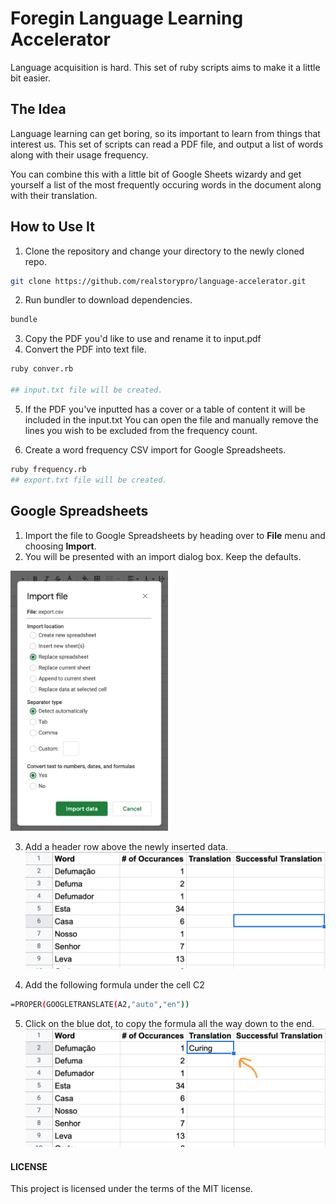 # Foregin Language Learning Accelerator
Language acquisition is hard. This set of ruby scripts aims to make it a little bit easier.

## The Idea
Language learning can get boring, so its important to learn from things that interest us.
This set of scripts can read a PDF file, and output a list of words along with their usage frequency.

You can combine this with a little bit of Google Sheets wizardy and get yourself a list of the most frequently occuring
words in the document along with their translation.

## How to Use It

1. Clone the repository and change your directory to the newly cloned repo.

```bash
git clone https://github.com/realstorypro/language-accelerator.git
```

2. Run bundler to download dependencies.
```bash
bundle
```

3. Copy the PDF you'd like to use and rename it to input.pdf
4. Convert the PDF into text file.
```bash
ruby conver.rb

## input.txt file will be created.
```

5. If the PDF you've inputted has a cover or a table of content it will be included in the input.txt
You can open the file and manually remove the lines you wish to be excluded from the frequency count.
   
6. Create a word frequency CSV import for Google Spreadsheets.
```bash
ruby frequency.rb
## export.txt file will be created.
```

## Google Spreadsheets
1. Import the file to Google Spreadsheets by heading over to __File__ menu and choosing __Import__.
2. You will be presented with an import dialog box. Keep the defaults.

<img src="/docs/import-dialog.png" width="50%" />

3. Add a header row above the newly inserted data.
![Google Sheet Header](docs/header-translation.png)
   
4. Add the following formula under the cell C2
```bash
=PROPER(GOOGLETRANSLATE(A2,"auto","en"))
```
5. Click on the blue dot, to copy the formula all the way down to the end.
![Expand Formula Dialog](docs/expand-formula.png)






#### LICENSE
This project is licensed under the terms of the MIT license.
